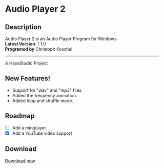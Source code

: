 # Audio Player 2

## Description
Audio Player 2 is an Audio Player Program for Windows\
**Latest Version:** 1.1.0\
**Programed by** Christoph Koschel

-----------------
A HexaStudio Project 

## New Features!

  - Support for "wav" and "mp3" files.
  - Added the frequency animation.
  - Added loop and shuffle mode.

## Roadmap
 
 - [ ] Add a miniplayer.
 - [x] Add a YouTube video support

## Download
[Download now](https://hexa-studio.de)
